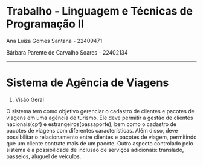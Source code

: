 # Trabalho - Linguagem e Técnicas de Programação II

Ana Luiza Gomes Santana - 22409471

Bárbara Parente de Carvalho Soares - 22402134


-----------------------------------------------------------------------------------------------------------------------------------

# Sistema de Agência de Viagens 
1. Visão Geral

O sistema tem como objetivo gerenciar o cadastro de clientes e pacotes de viagens
em uma agência de turismo. Ele deve permitir a gestão de clientes nacionais(cpf) e
estrangeiros(passaporte), bem como o cadastro de pacotes de viagens com diferentes
características. Além disso, deve possibilitar o relacionamento entre clientes e
pacotes de viagem, permitindo que um cliente contrate mais de um pacote.
Outro aspecto controlado pelo sistema é a possibilidade de inclusão de serviços
adicionais: translado, passeios, aluguel de veículos.
